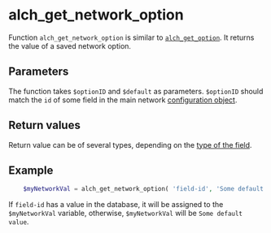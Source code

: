 # alch_get_network_option

Function `alch_get_network_option` is similar to [`alch_get_option`](alch_get_option.md). It returns the value of a saved network option.

## Parameters

The function takes `$optionID` and `$default` as parameters. `$optionID` should match the `id` of some field in the main network [configuration object](../Configuration.md).

## Return values

Return value can be of several types, depending on the [type of the field](/fields/README.md).

## Example

```php
    $myNetworkVal = alch_get_network_option( 'field-id', 'Some default value' );
```

If `field-id` has a value in the database, it will be assigned to the `$myNetworkVal` variable, otherwise, `$myNetworkVal` will be `Some default value`.
